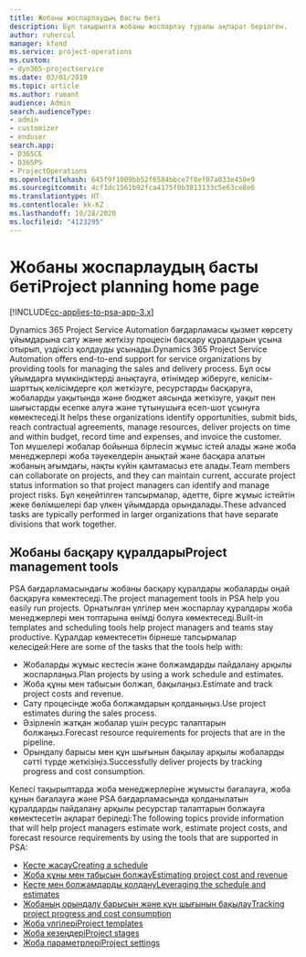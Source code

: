 ```yaml
---
title: Жобаны жоспарлаудың басты беті
description: Бұл тақырыпта жобаны жоспарлау туралы ақпарат берілген.
author: ruhercul
manager: kfend
ms.service: project-operations
ms.custom:
- dyn365-projectservice
ms.date: 03/01/2019
ms.topic: article
ms.author: rumant
audience: Admin
search.audienceType:
- admin
- customizer
- enduser
search.app:
- D365CE
- D365PS
- ProjectOperations
ms.openlocfilehash: 645f9f1009bb52f6584bbce7f8ef07a033e450e9
ms.sourcegitcommit: 4cf1dc1561b92fca4175f0b3813133c5e63ce8e6
ms.translationtype: HT
ms.contentlocale: kk-KZ
ms.lasthandoff: 10/28/2020
ms.locfileid: "4123295"
---
```

# <a name="project-planning-home-page"></a><span data-ttu-id="7504b-103">Жобаны жоспарлаудың басты беті</span><span class="sxs-lookup"><span data-stu-id="7504b-103">Project planning home page</span></span>

[!INCLUDE[cc-applies-to-psa-app-3.x](../includes/cc-applies-to-psa-app-3x.md)]

<span data-ttu-id="7504b-104">Dynamics 365 Project Service Automation бағдарламасы қызмет көрсету ұйымдарына сату және жеткізу процесін басқару құралдарын ұсына отырып, үздіксіз қолдауды ұсынады.</span><span class="sxs-lookup"><span data-stu-id="7504b-104">Dynamics 365 Project Service Automation offers end-to-end support for service organizations by providing tools for managing the sales and delivery process.</span></span> <span data-ttu-id="7504b-105">Бұл осы ұйымдарға мүмкіндіктерді анықтауға, өтінімдер жіберуге, келісім-шарттық келісімдерге қол жеткізуге, ресурстарды басқаруға, жобаларды уақытында және бюджет аясында жеткізуге, уақыт пен шығыстарды есепке алуға және тұтынушыға есеп-шот ұсынуға көмектеседі.</span><span class="sxs-lookup"><span data-stu-id="7504b-105">It helps these organizations identify opportunities, submit bids, reach contractual agreements, manage resources, deliver projects on time and within budget, record time and expenses, and invoice the customer.</span></span> <span data-ttu-id="7504b-106">Топ мүшелері жобалар бойынша бірлесіп жұмыс істей алады және жоба менеджерлері жоба тәуекелдерін анықтай және басқара алатын жобаның ағымдағы, нақты күйін қамтамасыз ете алады.</span><span class="sxs-lookup"><span data-stu-id="7504b-106">Team members can collaborate on projects, and they can maintain current, accurate project status information so that project managers can identify and manage project risks.</span></span> <span data-ttu-id="7504b-107">Бұл кеңейтілген тапсырмалар, әдетте, бірге жұмыс істейтін жеке бөлімшелері бар үлкен ұйымдарда орындалады.</span><span class="sxs-lookup"><span data-stu-id="7504b-107">These advanced tasks are typically performed in larger organizations that have separate divisions that work together.</span></span>

## <a name="project-management-tools"></a><span data-ttu-id="7504b-108">Жобаны басқару құралдары</span><span class="sxs-lookup"><span data-stu-id="7504b-108">Project management tools</span></span>

<span data-ttu-id="7504b-109">PSA бағдарламасындағы жобаны басқару құралдары жобаларды оңай басқаруға көмектеседі.</span><span class="sxs-lookup"><span data-stu-id="7504b-109">The project management tools in PSA help you easily run projects.</span></span> <span data-ttu-id="7504b-110">Орнатылған үлгілер мен жоспарлау құралдары жоба менеджерлері мен топтарына өнімді болуға көмектеседі.</span><span class="sxs-lookup"><span data-stu-id="7504b-110">Built-in templates and scheduling tools help project managers and teams stay productive.</span></span> <span data-ttu-id="7504b-111">Құралдар көмектесетін бірнеше тапсырмалар келесідей:</span><span class="sxs-lookup"><span data-stu-id="7504b-111">Here are some of the tasks that the tools help with:</span></span>

- <span data-ttu-id="7504b-112">Жобаларды жұмыс кестесін және болжамдарды пайдалану арқылы жоспарлаңыз.</span><span class="sxs-lookup"><span data-stu-id="7504b-112">Plan projects by using a work schedule and estimates.</span></span>
- <span data-ttu-id="7504b-113">Жоба құны мен табысын болжап, бақылаңыз.</span><span class="sxs-lookup"><span data-stu-id="7504b-113">Estimate and track project costs and revenue.</span></span>
- <span data-ttu-id="7504b-114">Сату процесінде жоба болжамдарын қолданыңыз.</span><span class="sxs-lookup"><span data-stu-id="7504b-114">Use project estimates during the sales process.</span></span>
- <span data-ttu-id="7504b-115">Әзірленіп жатқан жобалар үшін ресурс талаптарын болжаңыз.</span><span class="sxs-lookup"><span data-stu-id="7504b-115">Forecast resource requirements for projects that are in the pipeline.</span></span>
- <span data-ttu-id="7504b-116">Орындалу барысы мен құн шығынын бақылау арқылы жобаларды сәтті түрде жеткізіңіз.</span><span class="sxs-lookup"><span data-stu-id="7504b-116">Successfully deliver projects by tracking progress and cost consumption.</span></span>

<span data-ttu-id="7504b-117">Келесі тақырыптарда жоба менеджерлеріне жұмысты бағалауға, жоба құнын бағалауға және PSA бағдарламасында қолданылатын құралдарды пайдалану арқылы ресурстар талаптарын болжауға көмектесетін ақпарат беріледі:</span><span class="sxs-lookup"><span data-stu-id="7504b-117">The following topics provide information that will help project managers estimate work, estimate project costs, and forecast resource requirements by using the tools that are supported in PSA:</span></span>

- [<span data-ttu-id="7504b-118">Кесте жасау</span><span class="sxs-lookup"><span data-stu-id="7504b-118">Creating a schedule</span></span>](project-creating.md)
- [<span data-ttu-id="7504b-119">Жоба құны мен табысын болжау</span><span class="sxs-lookup"><span data-stu-id="7504b-119">Estimating project cost and revenue</span></span>](project-estimating.md)
- [<span data-ttu-id="7504b-120">Кесте мен болжамдарды қолдану</span><span class="sxs-lookup"><span data-stu-id="7504b-120">Leveraging the schedule and estimates</span></span>](project-leveraging.md)
- [<span data-ttu-id="7504b-121">Жобаның орындалу барысын және құн шығынын бақылау</span><span class="sxs-lookup"><span data-stu-id="7504b-121">Tracking project progress and cost consumption</span></span>](project-tracking.md)
- [<span data-ttu-id="7504b-122">Жоба үлгілері</span><span class="sxs-lookup"><span data-stu-id="7504b-122">Project templates</span></span>](project-templates.md)
- [<span data-ttu-id="7504b-123">Жоба кезеңдері</span><span class="sxs-lookup"><span data-stu-id="7504b-123">Project stages</span></span>](project-stages.md)
- [<span data-ttu-id="7504b-124">Жоба параметрлері</span><span class="sxs-lookup"><span data-stu-id="7504b-124">Project settings</span></span>](project-settings.md)
